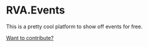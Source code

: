 # RVA.Events

This is a pretty cool platform to show off events for free.

[Want to contribute?](https://github.com/kvizdos/rva.events/CONTRIBUTING.md)
